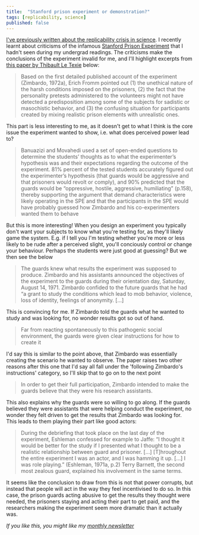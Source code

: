 ```yaml
---
title:  "Stanford prison experiment or demonstration?"  
tags: [replicability, science]
published: false
---
```


[I've previously written about the replicability crisis in science](https://www.leonlinsx.com/replicability-crisis/ "replicability"). I recently learnt about criticisms of the infamous [Stanford Prison Experiment](https://en.wikipedia.org/wiki/Stanford_prison_experiment "wiki") that I hadn't seen during my undergrad readings. The criticisms make the conclusions of the experiment invalid for me, and I'll highlight excerpts from [this paper by Thibault Le Texie](https://psyarxiv.com/mjhnp/ "paper") below:

> Based on the first detailed published account of the experiment (Zimbardo, 1972a), Erich Fromm pointed out (1) the unethical nature of the harsh conditions imposed on the prisoners, (2) the fact that the personality pretests administered to the volunteers might not have detected a predisposition among some of the subjects for sadistic or masochistic behavior, and (3) the confusing situation for participants created by mixing realistic prison elements with unrealistic ones.

This part is less interesting to me, as it doesn't get to what I think is the core issue the experiment wanted to show, i.e. what does perceived power lead to?

> Banuazizi and Movahedi used a set of open-ended questions to determine the students’ thoughts as to what the experimenter’s hypothesis was and their expectations regarding the outcome of the experiment. 81% percent of the tested students accurately figured out the experimenter’s hypothesis (that guards would be aggressive and that prisoners would revolt or comply), and 90% predicted that the guards would be “oppressive, hostile, aggressive, humiliating” (p.158), thereby supporting the argument that demand characteristics were likely operating in the SPE and that the participants in the SPE would have probably guessed how Zimbardo and his co-experimenters wanted them to behave

But this is more interesting! When you design an experiment you typically don't want your subjects to know what you're testing for, as they'll likely game the system. E.g. if I tell you I'm testing whether you're more or less likely to be rude after a perceived slight, you'll conciously control or change your behaviour. Perhaps the students were just good at guessing? But we then see the below

> The guards knew what results the experiment was supposed to produce. Zimbardo and his assistants announced the objectives of the experiment to the guards during their orientation day, Saturday, August 14, 1971. Zimbardo confided to the future guards that he had “a grant to study the conditions which lead to mob behavior, violence, loss of identity, feelings of anonymity. \[...\]

This is convincing for me. If Zimbardo told the guards what he wanted to study and was looking for, no wonder results got so out of hand. 

> Far from reacting spontaneously to this pathogenic social environment, the guards were given clear instructions for how to create it

I'd say this is similar to the point above, that Zimbardo was essentially creating the scenario he wanted to observe. The paper raises two other reasons after this one that I'd say all fall under the 'following Zimbardo's instructions' category, so I'll skip that to go on to the next point

> In order to get their full participation, Zimbardo intended to make the guards believe that they were his research assistants.

This also explains why the guards were so willing to go along. If the guards believed they were assistants that were helping conduct the experiment, no wonder they felt driven to get the results that Zimbardo was looking for. This leads to them playing their part like good actors:

> During the debriefing that took place on the last day of the experiment, Eshleman confessed for example to Jaffe: “I thought it would be better for the study if I presented what I thought to be a realistic relationship between guard and prisoner. \[...\] \[T\]hroughout the entire experiment I was an actor, and I was hamming it up. \[...\] I was role playing.” (Eshleman, 1971a, p.2) Terry Barnett, the second most zealous guard, explained his involvement in the same terms.

It seems like the conclusion to draw from this is not that power corrupts, but instead that people will act in the way they feel incentivised to do so. In this case, the prison guards acting abusive to get the results they thought were needed, the prisoners staying and acting their part to get paid, and the researchers making the experiment seem more dramatic than it actually was.

*If you like this, you might like my [monthly newsletter](https://avoidboringpeople.substack.com/ "ABP")*
